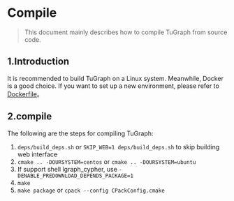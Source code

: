 # Compile

> This document mainly describes how to compile TuGraph from source code.

## 1.Introduction

It is recommended to build TuGraph on a Linux system. Meanwhile, Docker is a good choice. If you want to set up a new environment, please refer to [Dockerfile](ci/images)。

## 2.compile

The following are the steps for compiling TuGraph:
1. `deps/build_deps.sh` or `SKIP_WEB=1 deps/build_deps.sh` to skip building web interface
2. `cmake .. -DOURSYSTEM=centos` or `cmake .. -DOURSYSTEM=ubuntu`
3. If support shell lgraph_cypher, use `-DENABLE_PREDOWNLOAD_DEPENDS_PACKAGE=1`
4. `make`
5. `make package` or `cpack --config CPackConfig.cmake`